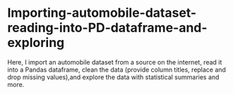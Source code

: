 # Importing-automobile-dataset-reading-into-PD-dataframe-and-exploring
Here, I import an automobile dataset from a source on the internet, read it into a Pandas dataframe, clean the data (provide column titles, replace and drop missing values),and explore the data with statistical summaries and more.
